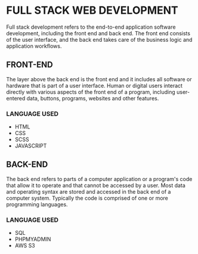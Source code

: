 # FULL STACK WEB DEVELOPMENT
Full stack development refers to the end-to-end application software development, including the front end and back end. The front end consists of the user interface, and the back end takes care of the business logic and application workflows.

## FRONT-END
The layer above the back end is the front end and it includes all software or hardware that is part of a user interface. Human or digital users interact directly with various aspects of the front end of a program, including user-entered data, buttons, programs, websites and other features.
### LANGUAGE USED
- HTML
- CSS
- SCSS
- JAVASCRIPT
## BACK-END
The back end refers to parts of a computer application or a program's code that allow it to operate and that cannot be accessed by a user. Most data and operating syntax are stored and accessed in the back end of a computer system. Typically the code is comprised of one or more programming languages.
### LANGUAGE USED
- SQL
- PHPMYADMIN
- AWS S3

